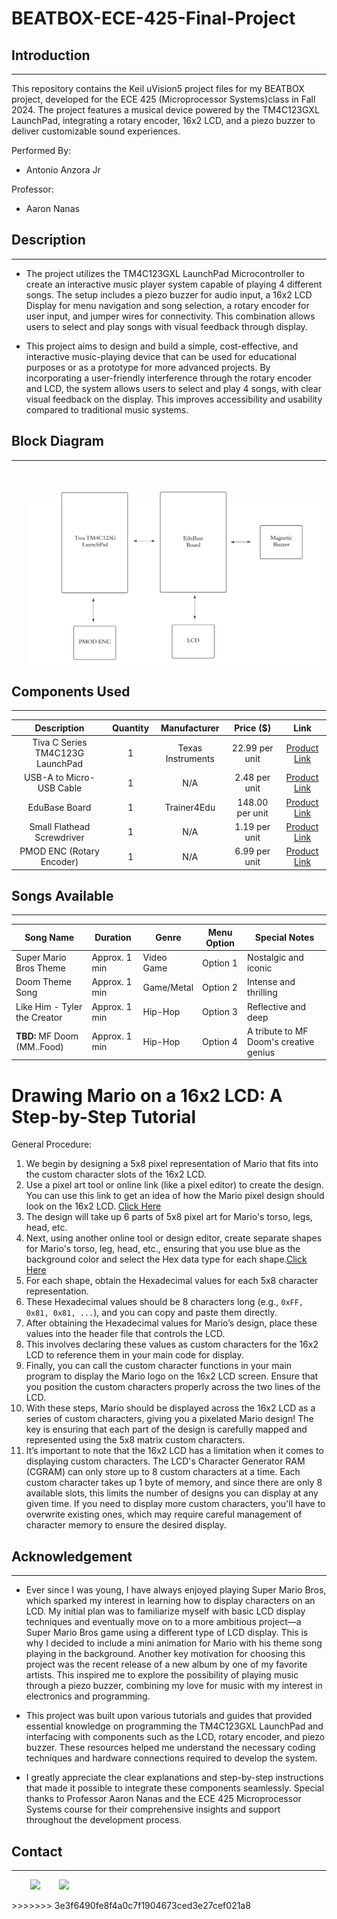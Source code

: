 <h1> BEATBOX-ECE-425-Final-Project</h1>
  
<h2>Introduction</h2>

<hr><p>This repository contains the Keil uVision5 project files for my BEATBOX project, developed for the ECE 425 (Microprocessor Systems)class in Fall 2024. The project features a musical device powered by the TM4C123GXL LaunchPad, integrating a rotary encoder, 16x2 LCD, and a piezo buzzer to deliver customizable sound experiences.
  
<p>Performed By:</p>
<ul>
  <li>Antonio Anzora Jr</li>
</ul>

<p>Professor:</p>
<ul>
  <li>Aaron Nanas</li>
</ul>

</p><h2>Description</h2>

<hr><ul>
<li>The project utilizes the TM4C123GXL LaunchPad Microcontroller to create an interactive music player system capable of playing 4 different songs. The setup includes a piezo buzzer for audio input, a 16x2 LCD Display for menu navigation and song selection, a rotary encoder for user input, and jumper wires for connectivity. This combination allows users to select and play songs with visual feedback through display.</li>
</ul><ul>
  
</ul><ul>
<li>This project aims to design and build a simple, cost-effective, and interactive music-playing device that can be used for educational purposes or as a prototype for more advanced projects. By incorporating a user-friendly interference through the rotary encoder and LCD, the system allows users to select and play 4 songs, with clear visual feedback on the display. This improves accessibility and usability compared to traditional music systems.</li>
</ul>

<h2>Block Diagram</h2>
<hr>
<ul>
  
![BeatBox_BlockDiagram](BeatBox_BlockDiagram.png)
</ul>
<h2>Components Used</h2>
<hr><p>


|         Description                   | Quantity          |    Manufacturer   |    Price ($)       |    Link       |
|         :-------------:                 |:-------------:    | :-----:            |    :-----:          |    :-----:          |
| Tiva C Series TM4C123G LaunchPad      | 1                 | Texas Instruments |   22.99 per unit   |    [Product Link](https://www.mouser.com/ProductDetail/Texas-Instruments/EK-TM4C123GXL?qs=TB%2FQ0sBK%2FGefKGr%252BQsiJWQ%3D%3D)       |
| USB-A to Micro-USB Cable              | 1                 |       N/A         |   2.48 per unit    |    [Product Link](https://www.digikey.com/en/products/detail/sparkfun-electronics/CAB-24508/22321088?gclsrc=aw.ds&&utm_adgroup=&utm_source=google&utm_medium=cpc&utm_campaign=PMax%20Shopping_Product_Low%20ROAS%20Categories&utm_term=&utm_content=&utm_id=go_cmp-20243063506_adg-_ad-__dev-c_ext-_prd-22321088_sig-CjwKCAiAmfq6BhAsEiwAX1jsZ-H07hC3CwGiLi2op_HnKewSouCI1NDJatIYMBnhYX5nmB_97Dw_4xoCQnAQAvD_BwE&gad_source=1&gclid=CjwKCAiAmfq6BhAsEiwAX1jsZ-H07hC3CwGiLi2op_HnKewSouCI1NDJatIYMBnhYX5nmB_97Dw_4xoCQnAQAvD_BwE&gclsrc=aw.ds)      |
|         EduBase Board                 | 1                 |   Trainer4Edu     |   148.00 per unit  |    [Product Link](https://www.trainer4edu.com/edubase_v2/ti_arm_tiva_msp432_launchpad.html)       |
|     Small Flathead Screwdriver        | 1                 |       N/A         |   1.19 per unit    |    [Product Link](https://www.sykessler.com/product/small-flat-head-screwdriver/)       |
|     PMOD ENC (Rotary Encoder)         | 1                 |       N/A         |   6.99 per unit    |    [Product Link](https://digilent.com/shop/pmod-enc-rotary-encoder/?srsltid=AfmBOoogCrdWyBcuDFI5qA5gxddaanvtuNNJUkPz-lh6bLyRYOKz-AXH)       |

</p>

<h2>Songs Available</h2>
<hr><p>

| Song Name                  | Duration       | Genre          | Menu Option | Special Notes                            |
|----------------------------|----------------|----------------|-------------|------------------------------------------|
| Super Mario Bros Theme     | Approx. 1 min  | Video Game     | Option 1    | Nostalgic and iconic                     |
| Doom Theme Song            | Approx. 1 min  | Game/Metal     | Option 2    | Intense and thrilling                    |
| Like Him - Tyler the Creator | Approx. 1 min| Hip-Hop        | Option 3    | Reflective and deep                      |
| **TBD:** MF Doom (MM..Food)| Approx. 1 min  | Hip-Hop        | Option 4    | A tribute to MF Doom's creative genius   |
</p>
</ul>

<h1>Drawing Mario on a 16x2 LCD: A Step-by-Step Tutorial</h1>
General Procedure:

1. We begin by designing a 5x8 pixel representation of Mario that fits into the custom character slots of the 16x2 LCD.
2. Use a pixel art tool or online link (like a pixel editor) to create the design. You can use this link to get an idea of how the Mario pixel design should look on the 16x2 LCD. [Click Here](https://chareditor.com/)
3. The design will take up 6 parts of 5x8 pixel art for Mario's torso, legs, head, etc.
4. Next, using another online tool or design editor, create separate shapes for Mario's torso, leg, head, etc., ensuring that you use blue as the background color and select the Hex data type for each shape.[Click Here]( https://maxpromer.github.io/LCD-Character-Creator/)
5. For each shape, obtain the Hexadecimal values for each 5x8 character representation.
6. These Hexadecimal values should be 8 characters long (e.g., `0xFF, 0x81, 0x81, ...`), and you can copy and paste them directly.
7. After obtaining the Hexadecimal values for Mario’s design, place these values into the header file that controls the LCD.
8. This involves declaring these values as custom characters for the 16x2 LCD to reference them in your main code for display.
9. Finally, you can call the custom character functions in your main program to display the Mario logo on the 16x2 LCD screen. Ensure that you position the custom characters properly across the two lines of the LCD.
10. With these steps, Mario should be displayed across the 16x2 LCD as a series of custom characters, giving you a pixelated Mario design! The key is ensuring that each part of the design is carefully mapped and represented using the 5x8 matrix custom characters.
11. It’s important to note that the 16x2 LCD has a limitation when it comes to displaying custom characters. The LCD's Character Generator RAM (CGRAM) can only store up to 8 custom characters at a time. Each custom character takes up 1 byte of memory, and since there are only 8 available slots, this limits the number of designs you can display at any given time. If you need to display more custom characters, you'll have to overwrite existing ones, which may require careful management of character memory to ensure the desired display.



<h2>Acknowledgement</h2>
<hr><ul>
<li>Ever since I was young, I have always enjoyed playing Super Mario Bros, which sparked my interest in learning how to display characters on an LCD. My initial plan was to familiarize myself with basic LCD display techniques and eventually move on to a more ambitious project—a Super Mario Bros game using a different type of LCD display. This is why I decided to include a mini animation for Mario with his theme song playing in the background. Another key motivation for choosing this project was the recent release of a new album by one of my favorite artists. This inspired me to explore the possibility of playing music through a piezo buzzer, combining my love for music with my interest in electronics and programming.</li>
</ul><ul>
<li>This project was built upon various tutorials and guides that provided essential knowledge on programming the TM4C123GXL LaunchPad and interfacing with components such as the LCD, rotary encoder, and piezo buzzer. These resources helped me understand the necessary coding techniques and hardware connections required to develop the system.</li>
</ul><ul>
<li>I greatly appreciate the clear explanations and step-by-step instructions that made it possible to integrate these components seamlessly. Special thanks to Professor Aaron Nanas and the ECE 425 Microprocessor Systems course for their comprehensive insights and support throughout the development process.</li>
</ul><h2>Contact</h2>
<hr><p><span style="margin-right: 30px;"></span><a href="https://www.linkedin.com/in/antonio-anzora-jr-877380239/"><img target="_blank" src="https://cdn.jsdelivr.net/gh/devicons/devicon/icons/linkedin/linkedin-original.svg" style="width: 10%;"></a><span style="margin-right: 30px;"></span><a href="https://github.com/Antwann03"><img target="_blank" src="https://cdn.jsdelivr.net/gh/devicons/devicon/icons/github/github-original.svg" style="width: 10%;"></a></p>
>>>>>>> 3e3f6490fe8f4a0c7f1904673ced3e27cef021a8
